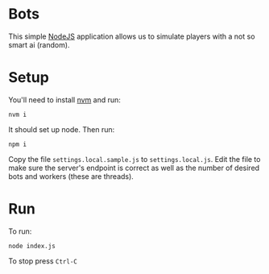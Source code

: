 # Bots

This simple [NodeJS](https://nodejs.org/en/) application allows us to simulate players with a not so smart ai (random).

# Setup

You'll need to install [nvm](https://github.com/nvm-sh/nvm) and run:

    nvm i
    
It should set up node. Then run:

    npm i
    
Copy the file `settings.local.sample.js` to `settings.local.js`.
Edit the file to make sure the server's endpoint is correct as well as
the number of desired bots and workers (these are threads).

# Run

To run:

    node index.js
    
To stop press `Ctrl-C`